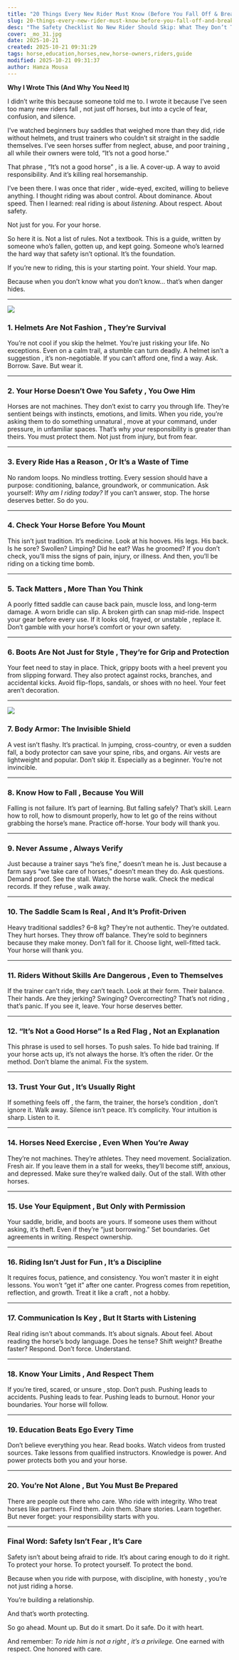 ```yaml
---
title: "20 Things Every New Rider Must Know (Before You Fall Off & Break Something)"
slug: 20-things-every-new-rider-must-know-before-you-fall-off-and-break-something
desc: "The Safety Checklist No New Rider Should Skip: What They Don’t Teach You at the Barn"
cover: _mo_31.jpg
date: 2025-10-21
created: 2025-10-21 09:31:29
tags: horse,education,horses,new,horse-owners,riders,guide
modified: 2025-10-21 09:31:37
author: Hamza Mousa
---
```


**Why I Wrote This (And Why You Need It)**

I didn’t write this because someone told me to. I wrote it because I’ve seen too many new riders fall ,  not just off horses, but into a cycle of fear, confusion, and silence.

I’ve watched beginners buy saddles that weighed more than they did, ride without helmets, and trust trainers who couldn’t sit straight in the saddle themselves. I’ve seen horses suffer from neglect, abuse, and poor training ,  all while their owners were told, “It’s not a good horse.”

That phrase ,  “It’s not a good horse” ,  is a lie. A cover-up. A way to avoid responsibility. And it’s killing real horsemanship.

I’ve been there. I was once that rider ,  wide-eyed, excited, willing to believe anything. I thought riding was about control. About dominance. About speed. Then I learned: real riding is about *listening*. About respect. About safety.

Not just for you. For your horse.

So here it is. Not a list of rules. Not a textbook. This is a guide,  written by someone who’s fallen, gotten up, and kept going. Someone who’s learned the hard way that safety isn’t optional. It’s the foundation.

If you’re new to riding, this is your starting point. Your shield. Your map.

Because when you don’t know what you don’t know… that’s when danger hides.

---

![](/post_covers/m_55.webp)

<!--  -->
### **1. Helmets Are Not Fashion ,  They’re Survival**

You’re not cool if you skip the helmet. You’re just risking your life. No exceptions. Even on a calm trail, a stumble can turn deadly. A helmet isn’t a suggestion ,  it’s non-negotiable. If you can’t afford one, find a way. Ask. Borrow. Save. But wear it.

---

### **2. Your Horse Doesn’t Owe You Safety ,  You Owe Him**

Horses are not machines. They don’t exist to carry you through life. They’re sentient beings with instincts, emotions, and limits. When you ride, you’re asking them to do something unnatural ,  move at your command, under pressure, in unfamiliar spaces. That’s why *your* responsibility is greater than theirs. You must protect them. Not just from injury, but from fear.

---

### **3. Every Ride Has a Reason ,  Or It’s a Waste of Time**

No random loops. No mindless trotting. Every session should have a purpose: conditioning, balance, groundwork, or communication. Ask yourself: *Why am I riding today?* If you can’t answer, stop. The horse deserves better. So do you.

---

### **4. Check Your Horse Before You Mount**

This isn’t just tradition. It’s medicine. Look at his hooves. His legs. His back. Is he sore? Swollen? Limping? Did he eat? Was he groomed? If you don’t check, you’ll miss the signs of pain, injury, or illness. And then, you’ll be riding on a ticking time bomb.

---

### **5. Tack Matters ,  More Than You Think**

A poorly fitted saddle can cause back pain, muscle loss, and long-term damage. A worn bridle can slip. A broken girth can snap mid-ride. Inspect your gear before every use. If it looks old, frayed, or unstable ,  replace it. Don’t gamble with your horse’s comfort or your own safety.

---

### **6. Boots Are Not Just for Style ,  They’re for Grip and Protection**

Your feet need to stay in place. Thick, grippy boots with a heel prevent you from slipping forward. They also protect against rocks, branches, and accidental kicks. Avoid flip-flops, sandals, or shoes with no heel. Your feet aren’t decoration.

---

![](/post_covers/_mo_24.jpg)

### **7. Body Armor: The Invisible Shield**

A vest isn’t flashy. It’s practical. In jumping, cross-country, or even a sudden fall, a body protector can save your spine, ribs, and organs. Air vests are lightweight and popular. Don’t skip it. Especially as a beginner. You’re not invincible.

---

### **8. Know How to Fall ,  Because You Will**

Falling is not failure. It’s part of learning. But falling safely? That’s skill. Learn how to roll, how to dismount properly, how to let go of the reins without grabbing the horse’s mane. Practice off-horse. Your body will thank you.

---

### **9. Never Assume ,  Always Verify**

Just because a trainer says “he’s fine,” doesn’t mean he is. Just because a farm says “we take care of horses,” doesn’t mean they do. Ask questions. Demand proof. See the stall. Watch the horse walk. Check the medical records. If they refuse ,  walk away.

---

### **10. The Saddle Scam Is Real ,  And It’s Profit-Driven**

Heavy traditional saddles? 6–8 kg? They’re not authentic. They’re outdated. They hurt horses. They throw off balance. They’re sold to beginners because they make money. Don’t fall for it. Choose light, well-fitted tack. Your horse will thank you.

---

### **11. Riders Without Skills Are Dangerous ,  Even to Themselves**

If the trainer can’t ride, they can’t teach. Look at their form. Their balance. Their hands. Are they jerking? Swinging? Overcorrecting? That’s not riding ,  that’s panic. If you see it, leave. Your horse deserves better.

---

### **12. “It’s Not a Good Horse” Is a Red Flag ,  Not an Explanation**

This phrase is used to sell horses. To push sales. To hide bad training. If your horse acts up, it’s not always the horse. It’s often the rider. Or the method. Don’t blame the animal. Fix the system.

---

### **13. Trust Your Gut ,  It’s Usually Right**

If something feels off ,  the farm, the trainer, the horse’s condition ,  don’t ignore it. Walk away. Silence isn’t peace. It’s complicity. Your intuition is sharp. Listen to it.

---

### **14. Horses Need Exercise ,  Even When You’re Away**

They’re not machines. They’re athletes. They need movement. Socialization. Fresh air. If you leave them in a stall for weeks, they’ll become stiff, anxious, and depressed. Make sure they’re walked daily. Out of the stall. With other horses.

---

### **15. Use Your Equipment ,  But Only with Permission**

Your saddle, bridle, and boots are yours. If someone uses them without asking, it’s theft. Even if they’re “just borrowing.” Set boundaries. Get agreements in writing. Respect ownership.

---

### **16. Riding Isn’t Just for Fun ,  It’s a Discipline**

It requires focus, patience, and consistency. You won’t master it in eight lessons. You won’t “get it” after one canter. Progress comes from repetition, reflection, and growth. Treat it like a craft ,  not a hobby.

---

### **17. Communication Is Key ,  But It Starts with Listening**

Real riding isn’t about commands. It’s about signals. About feel. About reading the horse’s body language. Does he tense? Shift weight? Breathe faster? Respond. Don’t force. Understand.

---

### **18. Know Your Limits ,  And Respect Them**

If you’re tired, scared, or unsure ,  stop. Don’t push. Pushing leads to accidents. Pushing leads to fear. Pushing leads to burnout. Honor your boundaries. Your horse will follow.

---

### **19. Education Beats Ego Every Time**

Don’t believe everything you hear. Read books. Watch videos from trusted sources. Take lessons from qualified instructors. Knowledge is power. And power protects both you and your horse.

---

### **20. You’re Not Alone ,  But You Must Be Prepared**

There are people out there who care. Who ride with integrity. Who treat horses like partners. Find them. Join them. Share stories. Learn together. But never forget: your responsibility starts with you.

---

### **Final Word: Safety Isn’t Fear ,  It’s Care**

Safety isn’t about being afraid to ride. It’s about caring enough to do it right. To protect your horse. To protect yourself. To protect the bond.

Because when you ride with purpose, with discipline, with honesty ,  you’re not just riding a horse.

You’re building a relationship.

And that’s worth protecting.

So go ahead. Mount up. But do it smart. Do it safe. Do it with heart.

And remember:
*To ride him is not a right ,  it’s a privilege.*
One earned with respect.
One honored with care.